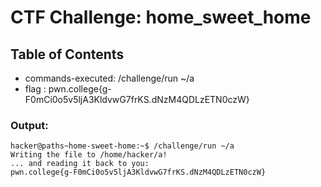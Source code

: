 # CTF Challenge: home_sweet_home

## Table of Contents


- commands-executed: /challenge/run ~/a
- flag : pwn.college{g-F0mCi0o5v5ljA3KldvwG7frKS.dNzM4QDLzETN0czW}


### Output:
```console
hacker@paths~home-sweet-home:~$ /challenge/run ~/a
Writing the file to /home/hacker/a!
... and reading it back to you:
pwn.college{g-F0mCi0o5v5ljA3KldvwG7frKS.dNzM4QDLzETN0czW}
```
  


